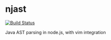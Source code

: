 njast
=====

[![Build Status](https://travis-ci.org/dhleong/njast.svg?branch=master)](https://travis-ci.org/dhleong/njast)

Java AST parsing in node.js, with vim integration
